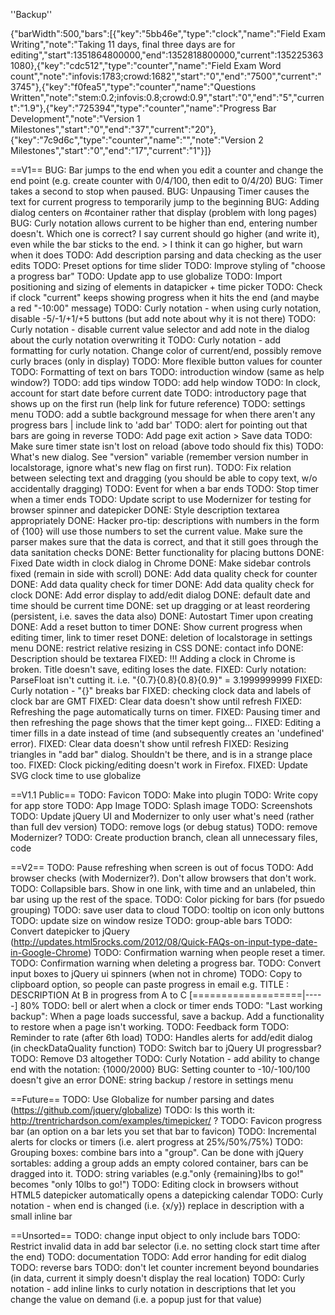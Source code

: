 ''Backup''

{"barWidth":500,"bars":[{"key":"5bb46e","type":"clock","name":"Field Exam Writing","note":"Taking 11 days, final three days are for editing","start":1351864800000,"end":1352818800000,"current":1352253631080},{"key":"cdc512","type":"counter","name":"Field Exam Word count","note":"infovis:1783;crowd:1682","start":"0","end":"7500","current":"3745"},{"key":"f0fea5","type":"counter","name":"Questions Written","note":"stem:0.2;infovis:0.8;crowd:0.9","start":"0","end":"5","current":"1.9"},{"key":"725394","type":"counter","name":"Progress Bar Development","note":"Version 1 Milestones","start":"0","end":"37","current":"20"},{"key":"7c9d6c","type":"counter","name":"","note":"Version 2 Milestones","start":"0","end":"17","current":"1"}]}






==V1==
BUG: Bar jumps to the end when you edit a counter and change the end point (e.g. create counter with 0/4/100, then edit to 0/4/20)
BUG: Timer takes a second to stop when paused.
BUG: Unpausing Timer causes the text for current progress to temporarily jump to the beginning
BUG: Adding dialog centers on #container rather that display (problem with long pages)
BUG: Curly notation allows current to be higher than end, entering number doesn't. Which one is correct? I say current should go higher (and write it), even while the bar sticks to the end. > I think it can go higher, but warn when it does
TODO: Add description parsing and data checking as the user edits
TODO: Preset options for time slider
TODO: Improve styling of "choose a progress bar"
TODO: Update app to use globalize
TODO: Import positioning and sizing of elements in datapicker + time picker
TODO: Check if clock "current" keeps showing progress when it hits the end (and maybe a red "-10:00" message)
TODO: Curly notation - when using curly notation, disable -5/-1/+1/+5 buttons (but add note about why it is not there)
TODO: Curly notation - disable current value selector and add note in the dialog about the curly notation overwriting it
TODO: Curly notation - add formatting for curly notation. Change color of current/end, possibly remove curly braces (only in display)
TODO: More flexible button values for counter
TODO: Formatting of text on bars
TODO: introduction window (same as help window?)
TODO: add tips window
TODO: add help window
TODO: In clock, account for start date before current date
TODO: introductory page that shows up on the first run (help link for future reference)
TODO: settings menu 
TODO: add a subtle background message for when there aren't any progress bars | include link to 'add bar'
TODO: alert for pointing out that bars are going in reverse
TODO: Add page exit action > Save data
TODO: Make sure timer state isn't lost on reload (above todo should fix this)
TODO: What's new dialog. See "version" variable (remember version number in localstorage, ignore what's new flag on first run).
TODO: Fix relation between selecting text and dragging (you should be able to copy text, w/o accidentally dragging)
TODO: Event for when a bar ends
TODO: Stop timer when a timer ends
TODO: Update script to use Modernizer for testing for browser spinner and datepicker
DONE: Style description textarea appropriately
DONE: Hacker pro-tip: descriptions with numbers in the form of {100} will use those numbers to set the current value. Make sure the parser makes sure that the data is correct, and that it still goes through the data sanitation checks
DONE: Better functionality for placing buttons
DONE: Fixed Date width in clock dialog in Chrome
DONE: Make sidebar controls fixed (remain in side with scroll)
DONE: Add data quality check for counter
DONE: Add data quality check for timer
DONE: Add data quality check for clock
DONE: Add error display to add/edit dialog
DONE: default date and time should be current time
DONE: set up dragging or at least reordering (persistent, i.e. saves the data also)
DONE: Autostart Timer upon creating
DONE: Add a reset button to timer
DONE: Show current progress when editing timer, link to timer reset
DONE: deletion of localstorage in settings menu
DONE: restrict relative resizing in CSS
DONE: contact info
DONE: Description should be textarea
FIXED: !!! Adding a clock in Chrome is broken. Title doesn't save, editing loses the date.
FIXED: Curly notation: ParseFloat isn't cutting it. i.e. "{0.7}{0.8}{0.8}{0.9}" = 3.1999999999
FIXED: Curly notation - "{}" breaks bar
FIXED: checking clock data and labels of clock bar are GMT
FIXED: Clear data doesn't show until refresh
FIXED: Refreshing the page automatically turns on timer.
FIXED: Pausing timer and then refreshing the page shows that the timer kept going...
FIXED: Editing a timer fills in a date instead of time (and subsequently creates an 'undefined' error).
FIXED: Clear data doesn't show until refresh
FIXED: Resizing triangles in "add bar" dialog. Shouldn't be there, and is in a strange place too.
FIXED: Clock picking/editing doesn't work in Firefox.
FIXED: Update SVG clock time to use globalize

==V1.1 Public==
TODO: Favicon
TODO: Make into plugin
TODO: Write copy for app store
TODO: App Image
TODO: Splash image
TODO: Screenshots
TODO: Update jQuery UI and Modernizer to only user what's need (rather than full dev version)
TODO: remove logs (or debug status)
TODO: remove Modernizer?
TODO: Create production branch, clean all unnecessary files, code

==V2==
TODO: Pause refreshing when screen is out of focus
TODO: Add browser checks (with Modernizer?). Don't allow browsers that don't work.
TODO: Collapsible bars. Show in one link, with time and an unlabeled, thin bar using up the rest of the space.
TODO: Color picking for bars (for psuedo grouping)
TODO: save user data to cloud
TODO: tooltip on icon only buttons
TODO: update size on window resize
TODO: group-able bars
TODO: Convert datepicker to jQuery (http://updates.html5rocks.com/2012/08/Quick-FAQs-on-input-type-date-in-Google-Chrome)
TODO: Confirmation warning when people reset a timer.
TODO: Confirmation warning when deleting a progress bar.
TODO: Convert input boxes to jQuery ui spinners (when not in chrome)
TODO: Copy to clipboard option, so people can paste progress in email e.g.
		TITLE : DESCRIPTION
		At B in progress from A to C
		[===================|-----] 80%
TODO: bell or alert when a clock or timer ends
TODO: "Last working backup": When a page loads successful, save a backup. Add a functionality to restore when a page isn't working.
TODO: Feedback form
TODO: Reminder to rate (after 6th load)
TODO: Handles alerts for add/edit dialog (in checkDataQuality function)
TODO: Switch bar to jQuery UI progressbar?
TODO: Remove D3 altogether
TODO: Curly Notation - add ability to change end with the notation: {1000/2000}
BUG: Setting counter to -10/-100/100 doesn't give an error
DONE: string backup / restore in settings menu

==Future==
TODO: Use Globalize for number parsing and dates (https://github.com/jquery/globalize)
TODO: Is this worth it: http://trentrichardson.com/examples/timepicker/ ?
TODO: Favicon progress bar (an option on a bar lets you set that bar to favicon)
TODO: Incremental alerts for clocks or timers (i.e. alert progress at 25%/50%/75%)
TODO: Grouping boxes: combine bars into a "group". Can be done with jQuery sortables: adding a group adds an empty colored container, bars can be dragged into it.
TODO: string variables (e.g."only {remaining}lbs to go!" becomes "only 10lbs to go!")
TODO: Editing clock in browsers without HTML5 datepicker automatically opens a datepicking calendar
TODO: Curly notation - when end is changed (i.e. {x/y}) replace in description with a small inline bar

==Unsorted==
TODO: change input object to only include bars
TODO: Restrict invalid data in add bar selector (i.e. no setting clock start time after the end)
TODO: documentation
TODO: Add error handing for edit dialog
TODO: reverse bars
TODO: don't let counter increment beyond boundaries (in data, current it simply doesn't display the real location)
TODO: Curly notation - add inline links to curly notation in descriptions that let you change the value on demand (i.e. a popup just for that value)